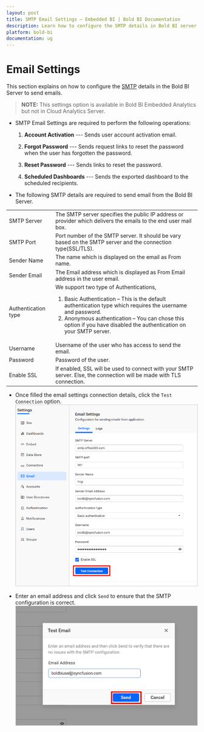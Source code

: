 ```yaml
---
layout: post
title: SMTP Email Settings – Embedded BI | Bold BI Documentation
description: Learn how to configure the SMTP details in Bold BI server to send emails for account activation, forgot/reset password, scheduled dashboards.
platform: bold-bi
documentation: ug
---
```


# Email Settings

This section explains on how to configure the [SMTP](https://en.wikipedia.org/wiki/Simple_Mail_Transfer_Protocol) details in the Bold BI Server to send emails. 

> **NOTE:** This settings option is available in Bold BI Embedded Analytics but not in Cloud Analytics Server.

* SMTP Email Settings are required to perform the following operations:

    1. **Account Activation** --- Sends user account activation email.
    
    2. **Forgot Password** --- Sends request links to reset the password when the user has forgotten the password.
        
    3. **Reset Password** --- Sends links to reset the password.
        
    4. **Scheduled Dashboards** --- Sends the exported dashboard to the scheduled recipients.

* The following SMTP details are required to send email from the Bold BI Server.

<table>
<tr>
    <td>SMTP Server</td>
    <td>The SMTP server specifies the public IP address or provider which delivers the emails to the end user mail box.</td>
</tr>
<tr>
    <td>SMTP Port</td>
    <td>Port number of the SMTP server. It should be vary based on the SMTP server and the connection type(SSL/TLS).</td>
</tr>
<tr>
    <td>Sender Name</td>
    <td>The name which is displayed on the email as From name.</td>
</tr>
<tr>
    <td>Sender Email</td>
    <td>The Email address which is displayed as From Email address in the user email.</td>
</tr>
<tr>
<td>Authentication type</td>
<td>
We support two type of Authentications,

1. Basic Authentication – This is the default authentication type which requires the username and password.
2. Anonymous authentication – You can chose this option if you have disabled the authentication on your SMTP server.
</td>
</tr>
<tr>
    <td>Username</td>
    <td>Username of the user who has access to send the email.</td>
</tr>
<tr>
    <td>Password</td>
    <td>Password of the user.</td>
</tr>
<tr>
    <td>Enable SSL</td>
    <td>If enabled, SSL will be used to connect with your SMTP server. Else, the connection will be made with TLS connection.</td>
</tr>
</table>	


* Once filled the email settings connection details, click the `Test Connection` option.
![Email Settings](/static/assets/site-administration/images/email-settings.png#width=45%)

* Enter an email address and click `Send` to ensure that the SMTP configuration is correct.
![Send Email](/static/assets/site-administration/images/send-email.png#width=35%)
